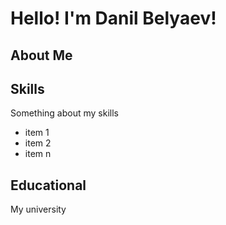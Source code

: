# Hello! I'm Danil Belyaev!

## About Me

## Skills
Something about my skills

- item 1
- item 2
- item n

## Educational

My university
